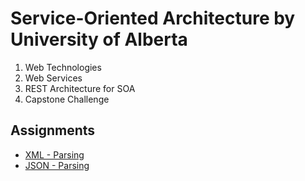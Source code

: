 # Service-Oriented Architecture by University of Alberta
1. Web Technologies
2. Web Services
3. REST Architecture for SOA
4. Capstone Challenge


## Assignments
* [XML - Parsing](https://github.com/AhmedAtya74/Service-Oriented-Architecture)
* [JSON - Parsing](https://github.com/AhmedAtya74/JSON-Parsing)

